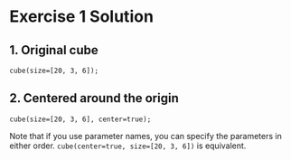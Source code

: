 # Exercise 1 Solution

## 1. Original cube

    cube(size=[20, 3, 6]);

## 2. Centered around the origin

    cube(size=[20, 3, 6], center=true);

Note that if you use parameter names, you can specify the parameters in either order. `cube(center=true, size=[20, 3, 6])` is equivalent.
